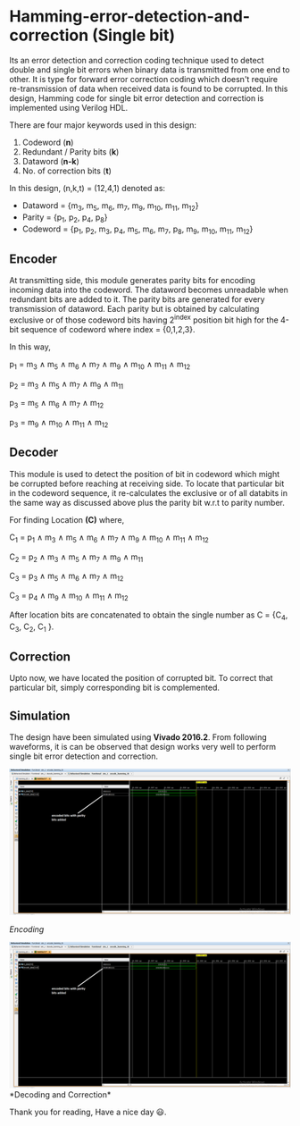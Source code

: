 # Hamming-error-detection-and-correction (Single bit)
Its an error detection and correction coding technique used to detect double and single bit errors when binary data is transmitted from one end to other. It is type for forward error correction coding which doesn't require re-transmission of data when received data is found to be corrupted. In this design, Hamming code for single bit error detection and correction is implemented using Verilog HDL.

There are four major keywords used in this design:
1. Codeword (**n**)
2. Redundant / Parity bits (**k**)
3. Dataword (**n-k**)
4. No. of correction bits (**t**)

In this design, (n,k,t) = (12,4,1) denoted as:
* Dataword = {m<sub>3</sub>, m<sub>5</sub>, m<sub>6</sub>, m<sub>7</sub>, m<sub>9</sub>, m<sub>10</sub>, m<sub>11</sub>, m<sub>12</sub>}
* Parity = {p<sub>1</sub>, p<sub>2</sub>, p<sub>4</sub>, p<sub>8</sub>}
* Codeword = {p<sub>1</sub>, p<sub>2</sub>, m<sub>3</sub>, p<sub>4</sub>, m<sub>5</sub>, m<sub>6</sub>, m<sub>7</sub>, p<sub>8</sub>, m<sub>9</sub>, m<sub>10</sub>, m<sub>11</sub>, m<sub>12</sub>}

## Encoder
At transmitting side, this module generates parity bits for encoding incoming data into the codeword. The dataword becomes unreadable when redundant bits are added to it. The parity bits are generated for every transmission of dataword. Each parity but is obtained by calculating exclusive or of those codeword bits having 2<sup>index</sup> position bit high for the 4-bit sequence of codeword where index = {0,1,2,3}.

In this way, 

p<sub>1</sub> = m<sub>3</sub> &and; m<sub>5</sub> &and; m<sub>6</sub> &and; m<sub>7</sub> &and;  m<sub>9</sub>  &and; m<sub>10</sub>  &and; m<sub>11</sub>  &and; m<sub>12</sub>

p<sub>2</sub> =  m<sub>3</sub> &and; m<sub>5</sub> &and; m<sub>7</sub> &and;  m<sub>9</sub>  &and; m<sub>11</sub>

p<sub>3</sub> = m<sub>5</sub> &and; m<sub>6</sub> &and; m<sub>7</sub> &and; m<sub>12</sub>

p<sub>3</sub> = m<sub>9</sub>  &and; m<sub>10</sub>  &and; m<sub>11</sub>  &and; m<sub>12</sub>

## Decoder
This module is used to detect the position of bit in codeword which might be corrupted before reaching at receiving side. To locate that particular bit in the codeword sequence, it re-calculates the exclusive or of all databits in the same way as discussed above plus the parity bit w.r.t to parity number.

For finding Location **(C)** where,

C<sub>1</sub> = p<sub>1</sub> &and; m<sub>3</sub> &and; m<sub>5</sub> &and; m<sub>6</sub> &and; m<sub>7</sub> &and;  m<sub>9</sub>  &and; m<sub>10</sub>  &and; m<sub>11</sub>  &and; m<sub>12</sub>

C<sub>2</sub> =  p<sub>2</sub> &and; m<sub>3</sub> &and; m<sub>5</sub> &and; m<sub>7</sub> &and;  m<sub>9</sub>  &and; m<sub>11</sub>

C<sub>3</sub> = p<sub>3</sub> &and; m<sub>5</sub> &and; m<sub>6</sub> &and; m<sub>7</sub> &and; m<sub>12</sub>

C<sub>3</sub> = p<sub>4</sub> &and; m<sub>9</sub>  &and; m<sub>10</sub>  &and; m<sub>11</sub>  &and; m<sub>12</sub>

After location bits are concatenated to obtain the single number as C = {C<sub>4</sub>, C<sub>3</sub>, C<sub>2</sub>, C<sub>1</sub> }.

## Correction
Upto now, we have located the position of corrupted bit. To correct that particular bit, simply corresponding bit is complemented.

## Simulation
The design have been simulated using **Vivado 2016.2**. From following waveforms, it is can be observed that design works very well to perform single bit error detection and correction.


<img src="./Images/encoding simulation graph.PNG">

*Encoding*

<img src="./Images/encoding simulation graph.PNG">
*Decoding and Correction*


Thank you for reading, Have a nice day :smiley:.
